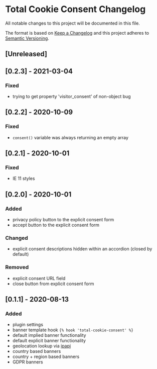 # Total Cookie Consent Changelog

All notable changes to this project will be documented in this file.

The format is based on [Keep a Changelog](http://keepachangelog.com/) and this project adheres to [Semantic Versioning](http://semver.org/).

## [Unreleased]

## [0.2.3] - 2021-03-04

### Fixed

- trying to get property 'visitor_consent' of non-object bug

## [0.2.2] - 2020-10-09

### Fixed

- `consent()` variable was always returning an empty array

## [0.2.1] - 2020-10-01

### Fixed

- IE 11 styles

## [0.2.0] - 2020-10-01

### Added

- privacy policy button to the explicit consent form
- accept button to the explicit consent form

### Changed

- explicit consent descriptions hidden within an accordion (closed by default)

### Removed

- explicit consent URL field
- close button from explicit consent form

## [0.1.1] - 2020-08-13

### Added

- plugin settings
- banner template hook `{% hook 'total-cookie-consent' %}`
- default implied banner functionality
- default explicit banner functionality
- geolocation lookup via [ipapi](https://ipapi.com/)
- country based banners
- country + region based banners
- GDPR banners